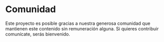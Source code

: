 # Comunidad

Este proyecto es posible gracias a nuestra generosa comunidad que mantienen este contenido sin remuneración alguna. Si quieres contribuir comunícate, serás bienvenido. 